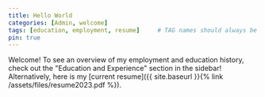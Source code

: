 ```yaml
---
title: Hello World
categories: [Admin, welcome]
tags: [education, employment, resume]     # TAG names should always be lowercase
pin: true
---
```


Welcome! To see an overview of my employment and education history,  check out the "Education and Experience" section in the sidebar! Alternatively, here is my [current resume]({{ site.baseurl }}{% link /assets/files/resume2023.pdf %}).